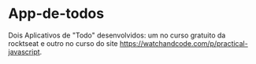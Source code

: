 # App-de-todos

Dois Aplicativos de "Todo" desenvolvidos: um no curso gratuito da rocktseat e outro no curso do site https://watchandcode.com/p/practical-javascript.
